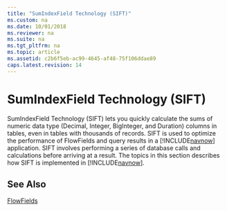 ```yaml
---
title: "SumIndexField Technology (SIFT)"
ms.custom: na
ms.date: 10/01/2018
ms.reviewer: na
ms.suite: na
ms.tgt_pltfrm: na
ms.topic: article
ms.assetid: c2b6f5eb-ac99-4645-af48-75f106ddae89
caps.latest.revision: 14
---
```

# SumIndexField Technology (SIFT)
SumIndexField Technology \(SIFT\) lets you quickly calculate the sums of numeric data type \(Decimal, Integer, BigInteger, and Duration\) columns in tables, even in tables with thousands of records. SIFT is used to optimize the performance of FlowFields and query results in a [!INCLUDE[navnow](includes/navnow_md.md)] application. SIFT involves performing a series of database calls and calculations before arriving at a result. The topics in this section describes how SIFT is implemented in [!INCLUDE[navnow](includes/navnow_md.md)].  
  
## See Also  
 [FlowFields](FlowFields.md)
